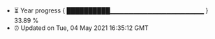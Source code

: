 - ⏳ Year progress { ██████████▁▁▁▁▁▁▁▁▁▁▁▁▁▁▁▁▁▁▁▁ } 33.89 %
- ⏰ Updated on Tue, 04 May 2021 16:35:12 GMT


